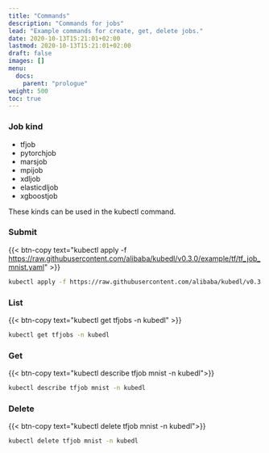 ```yaml
---
title: "Commands"
description: "Commands for jobs"
lead: "Example commands for create, get, delete jobs."
date: 2020-10-13T15:21:01+02:00
lastmod: 2020-10-13T15:21:01+02:00
draft: false
images: []
menu:
  docs:
    parent: "prologue"
weight: 500
toc: true
---
```

### Job kind
- tfjob
- pytorchjob
- marsjob
- mpijob
- xdljob
- elasticdljob
- xgboostjob

These kinds can be used in the kubectl command.

### Submit

{{< btn-copy text="kubectl apply -f https://raw.githubusercontent.com/alibaba/kubedl/v0.3.0/example/tf/tf_job_mnist.yaml" >}}
```bash
kubectl apply -f https://raw.githubusercontent.com/alibaba/kubedl/v0.3.0/example/tf/tf_job_mnist.yaml
```
### List

{{< btn-copy text="kubectl get tfjobs -n kubedl" >}}
```bash
kubectl get tfjobs -n kubedl
```

### Get

{{< btn-copy text="kubectl describe tfjob mnist -n kubedl">}}
```bash
kubectl describe tfjob mnist -n kubedl
```

### Delete

{{< btn-copy text="kubectl delete tfjob mnist -n kubedl">}}
```bash
kubectl delete tfjob mnist -n kubedl
```
